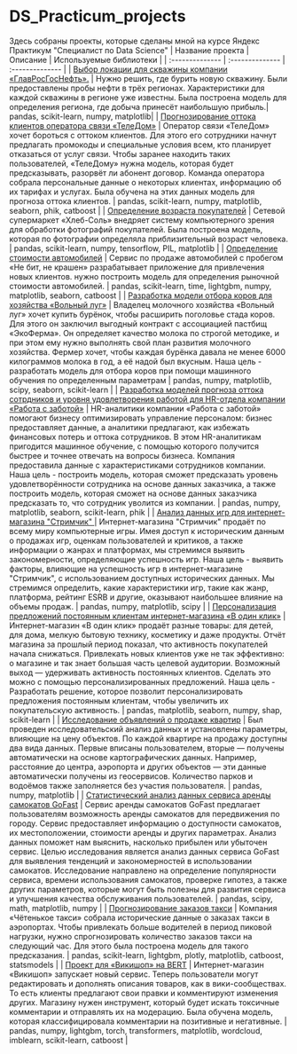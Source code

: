 # DS_Practicum_projects
Здесь собраны проекты, которые сделаны мной на курсе Яндекс Практикум "Специалист по Data Science"
| Название проекта | Описание | Используемые библиотеки |
| :-------------- | :-------------- | :-------------- |
| [Выбор локации для скважины компании «ГлавРосГосНефть».](choosing_a_location_for_a_well) | Нужно решить, где бурить новую скважину. Были предоставлены пробы нефти в трёх регионах. Характеристики для каждой скважины в регионе уже известны. Была построена модель для определения региона, где добыча принесёт наибольшую прибыль.| pandas, scikit-learn, numpy, matplotlib|
| [Прогнозирование оттока клиентов оператора связи «ТелеДом»](customer_churn_forecasting) | Оператор связи «ТелеДом» хочет бороться с оттоком клиентов. Для этого его сотрудники начнут предлагать промокоды и специальные условия всем, кто планирует отказаться от услуг связи. Чтобы заранее находить таких пользователей, «ТелеДому» нужна модель, которая будет предсказывать, разорвёт ли абонент договор. Команда оператора собрала персональные данные о некоторых клиентах, информацию об их тарифах и услугах. Была обучена на этих данных модель для прогноза оттока клиентов. | pandas, scikit-learn, numpy, matplotlib, seaborn, phik, catboost |
| [Определение возраста покупателей](determining_the_age_of_buyers) | Сетевой супермаркет «Хлеб-Соль» внедряет систему компьютерного зрения для обработки фотографий покупателей. Была построена модель, которая по фотографии определяла приблизительный возраст человека. | pandas, scikit-learn, numpy, tensorflow, PIL, matplotlib |
| [Определение стоимости автомобилей](determining_the_cost_of_cars) | Сервис по продаже автомобилей с пробегом «Не бит, не крашен» разрабатывает приложение для привлечения новых клиентов. нужно построить модель для определения рыночной стоимости автомобилей. | pandas, scikit-learn, time, lightgbm, numpy, matplotlib, seaborn, catboost |
| [Разработка модели отбора коров для хозяйства «Вольный луг»](development_of_a_cow_selection_model) | Владелец молочного хозяйства «Вольный луг» хочет купить бурёнок, чтобы расширить поголовье стада коров. Для этого он заключил выгодный контракт с ассоциацией пастбищ «ЭкоФерма». Он определяет качество молока по строгой методике, и при этом ему нужно выполнять свой план развития молочного хозяйства. Фермер хочет, чтобы каждая бурёнка давала не менее 6000 килограммов молока в год, а её надой был вкусным. Наша цель - разработать модель для отбора коров при помощи машинного обучения по определенным параметрам  | pandas, numpy, matplotlib, scipy, seaborn, scikit-learn |
| [Разработка моделей прогноза оттока сотрдников и уровня удовлетворения работой для HR-отдела компании «Работа с заботой»](forecasting_employee_churn) | HR-аналитики компании «Работа с заботой» помогают бизнесу оптимизировать управление персоналом: бизнес предоставляет данные, а аналитики предлагают, как избежать финансовых потерь и оттока сотрудников. В этом HR-аналитикам пригодится машинное обучение, с помощью которого получится быстрее и точнее отвечать на вопросы бизнеса. Компания предоставила данные с характеристиками сотрудников компании. Наша цель - построить модель, которая сможет предсказать уровень удовлетворённости сотрудника на основе данных заказчика, а также построить модель, которая сможет на основе данных заказчика предсказать то, что сотрудник уволится из компании. | pandas, numpy, matplotlib, seaborn, scikit-learn, phik |
| [Анализ данных игр для интернет-магазина "Стримчик" ](game_data_analysis) | Интернет-магазина "Стримчик"  продаёт по всему миру компьютерные игры. Имея доступ к историческим данным о продажах игр, оценкам пользователей и критиков, а также информации о жанрах и платформах, мы стремимся выявить закономерности, определяющие успешность игр. Наша цель - выявить факторы, влияющие на успешность игр в интернет-магазине "Стримчик", с использованием доступных исторических данных. Мы стремимся определить, какие характеристики игр, такие как жанр, платформа, рейтинг ESRB и другие, оказывают наибольшее влияние на объемы продаж. | pandas, numpy, matplotlib, scipy |
| [Персонализация предложений постоянным клиентам интернет-магазина «В один клик»](personalization_offers_to_clients_V_odin_click) | Интернет-магазин «В один клик» продаёт разные товары: для детей, для дома, мелкую бытовую технику, косметику и даже продукты. Отчёт магазина за прошлый период показал, что активность покупателей начала снижаться. Привлекать новых клиентов уже не так эффективно: о магазине и так знает большая часть целевой аудитории. Возможный выход — удерживать активность постоянных клиентов. Сделать это можно с помощью персонализированных предложений. Наша цель - Разработать решение, которое позволит персонализировать предложения постоянным клиентам, чтобы увеличить их покупательскую активность. | pandas, matplotlib, seaborn, numpy, shap, scikit-learn |
| [Исследование объявлений о продаже квартир](research_of_advertisements_for_the_sale_of_apartments) | Был проведен исследовательский анализ данных и установлены параметры, влияющие на цену объектов. По каждой квартире на продажу доступны два вида данных. Первые вписаны пользователем, вторые — получены автоматически на основе картографических данных. Например, расстояние до центра, аэропорта и других объектов — эти данные автоматически получены из геосервисов. Количество парков и водоёмов также заполняется без участия пользователя. | pandas, numpy, matplotlib |
| [Статистический анализ данных сервиса аренды самокатов GoFast](stat_analysis_of_data_from_scooter_rental_service) | Сервис аренды самокатов GoFast предлагает пользователям возможность аренды самокатов для передвижения по городу. Сервис предоставляет информацию о доступности самокатов, их местоположении, стоимости аренды и других параметрах. Анализ данных поможет нам выяснить, насколько прибылен или убыточен сервис. Целью исследования является анализ данных сервиса GoFast для выявления тенденций и закономерностей в использовании самокатов. Исследование направлено на определение популярности сервиса, времени использования самокатов, проверке гипотез, а также других параметров, которые могут быть полезны для развития сервиса и улучшения качества обслуживания пользователей. | pandas, scipy, math, matplotlib, numpy |
| [Прогнозирование заказов такси](taxi_order_forecasting) | Компания «Чётенькое такси» собрала исторические данные о заказах такси в аэропортах. Чтобы привлекать больше водителей в период пиковой нагрузки, нужно спрогнозировать количество заказов такси на следующий час. Для этого была построена модель для такого предсказания. | pandas, scikit-learn, lightgbm, plotly, matplotlib, catboost, statsmodels |
| [Проект для «Викишоп» на BERT](wikishop_bert) | Интернет-магазин «Викишоп» запускает новый сервис. Теперь пользователи могут редактировать и дополнять описания товаров, как в вики-сообществах. То есть клиенты предлагают свои правки и комментируют изменения других. Магазину нужен инструмент, который будет искать токсичные комментарии и отправлять их на модерацию. Была обучена модель, которая классифицировала комментарии на позитивные и негативные. | pandas, numpy, lightgbm, torch, transformers, matplotlib, wordcloud, imblearn, scikit-learn, catboost |

